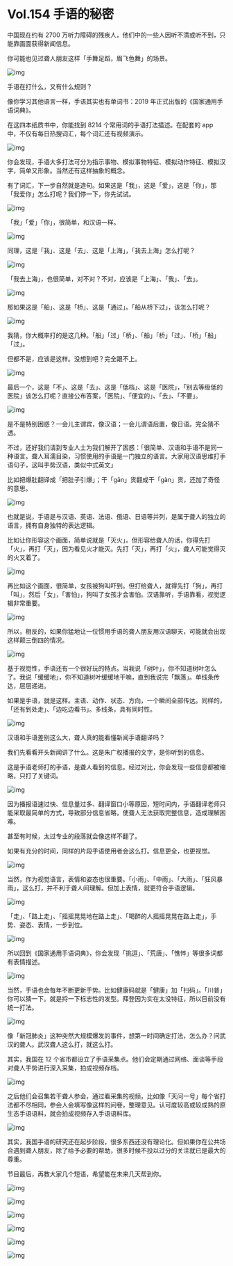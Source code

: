 # Vol.154 手语的秘密

中国现在约有 2700 万听力障碍的残疾人，他们中的一些人因听不清或听不到，只能靠画面获得新闻信息。

你可能也见过聋人朋友这样「手舞足蹈，眉飞色舞」的场景。

![img](https://cdn.jsdelivr.net/gh/just-prog/static/img/202108221407891.gif)

手语在打什么，又有什么规则？

像你学习其他语言一样，手语其实也有单词书：2019 年正式出版的《国家通用手语词典》。

在这四本纸质书中，你能找到 8214 个常用词的手语打法描述。在配套的 app 中，不仅有每日热搜词汇，每个词汇还有视频演示。

![img](https://cdn.jsdelivr.net/gh/just-prog/static/img/202108221408908.gif)

你会发现，手语大多打法可分为指示事物、模拟事物特征、模拟动作特征、模拟汉字，简单又形象。当然还有这样抽象的概念。

有了词汇，下一步自然就是造句。如果这是「我」，这是「爱」，这是「你」，那「我爱你」怎么打呢？我们停一下，你先试试。

![img](https://cdn.jsdelivr.net/gh/just-prog/static/img/202108221407583.gif)

「我」「爱」「你」，很简单，和汉语一样。

![img](https://cdn.jsdelivr.net/gh/just-prog/static/img/202108221407065.gif)

同理，这是「我」、这是「去」、这是「上海」，「我去上海」怎么打呢？

![img](https://cdn.jsdelivr.net/gh/just-prog/static/img/202108221407543.gif)

「我去上海」，也很简单，对不对？不对，应该是「上海」、「我」、「去」。

![img](https://cdn.jsdelivr.net/gh/just-prog/static/img/202108221407486.gif)

那如果这是「船」、这是「桥」、这是「通过」。「船从桥下过」，该怎么打呢？

![img](https://cdn.jsdelivr.net/gh/just-prog/static/img/202108221408768.gif)

我猜，你大概率打的是这几种。「船」「过」「桥」、「船」「桥」「过」、「桥」「船」「过」。

但都不是，应该是这样。没想到吧？完全跟不上。

![img](https://cdn.jsdelivr.net/gh/just-prog/static/img/202108221408757.gif)

最后一个，这是「不」、这是「去」、这是「低档」、这是「医院」，「别去等级低的医院」该怎么打呢？直接公布答案，「医院」、「便宜的」、「去」、「不要」。


![img](https://cdn.jsdelivr.net/gh/just-prog/static/img/202108221408756.gif)

是不是特别困惑？一会儿主谓宾，像汉语；一会儿谓语后置，像日语。完全猜不透。

不过，还好我们请到专业人士为我们解开了困惑：「很简单、汉语和手语不是同一种语言。聋人耳濡目染，习惯使用的手语是一门独立的语言。大家用汉语思维打手语句子，这叫手势汉语，类似中式英文」

比如把爆肚翻译成「把肚子引爆」；干「gān」货翻成干「gàn」货，还加了奇怪的意思。

![img](https://cdn.jsdelivr.net/gh/just-prog/static/img/202108221409029.gif)

也就是说，手语是与汉语、英语、法语、俄语、日语等并列，是属于聋人的独立的语言，拥有自身独特的表达逻辑。

比如让你形容这个画面，简单说就是「灭火」。但形容给聋人的话，你得先打「火」，再打「灭」，因为看见火才能灭。先打「灭」，再打「火」，聋人可能觉得灭的火又着了。

![img](https://cdn.jsdelivr.net/gh/just-prog/static/img/202108221408541.gif)

再比如这个画面，很简单，女孩被狗叫吓到。但打给聋人，就得先打「狗」，再打「叫」，然后「女」，「害怕」，狗叫了女孩才会害怕。汉语靠听，手语靠看，视觉逻辑非常重要。

![img](https://cdn.jsdelivr.net/gh/just-prog/static/img/202108221408363.gif)

所以，相反的，如果你猛地让一位惯用手语的聋人朋友用汉语聊天，可能就会出现这样颠三倒四的情况。

![img](https://cdn.jsdelivr.net/gh/just-prog/static/img/202108221408539.jpeg)

基于视觉性，手语还有一个很好玩的特点。当我说「树叶」，你不知道树叶怎么了。我说「缓缓地」，你不知道树叶缓缓地干嘛，直到我说完「飘落」。单线条传达，层层递进。

如果是手语，就是这样。主语、动作、状态、方向，一个瞬间全部传达。同样的，「还有到处走」、「边吃边看书」。多线条，具有同时性。

![img](https://cdn.jsdelivr.net/gh/just-prog/static/img/202108221408246.gif)

汉语和手语差别这么大，聋人真的能看懂新闻手语翻译吗？

我们先看看开头新闻讲了什么。这是朱广权播报的文字，是你听到的信息。

这是手语老师打的手语，是聋人看到的信息。经过对比，你会发现一些信息都被缩略，只打了关键词。

![img](https://cdn.jsdelivr.net/gh/just-prog/static/img/202108221408372.gif)

因为播报语速过快、信息量过多、翻译窗口小等原因，短时间内，手语翻译老师只能采取最简单的方式，导致部分信息省略，使聋人无法获取完整信息，造成理解困难。

甚至有时候，太过专业的段落就会像这样不翻了。

如果有充分的时间，同样的片段手语使用者会这么打。信息更全，也更视觉。

![img](https://cdn.jsdelivr.net/gh/just-prog/static/img/202108221408312.gif)

当然，作为视觉语言，表情和姿态也很重要。「小雨」、「中雨」、「大雨」、「狂风暴雨」，这么打，并不利于聋人间理解。但加上表情，就更符合手语逻辑。

![img](https://cdn.jsdelivr.net/gh/just-prog/static/img/202108221408479.gif)

「走」、「路上走」、「摇摇晃晃地在路上走」、「喝醉的人摇摇晃晃在路上走」，手势、姿态、表情，一步到位。

![img](https://cdn.jsdelivr.net/gh/just-prog/static/img/202108221408267.gif)

所以回到《国家通用手语词典》，你会发现「挑逗」、「荒唐」、「憔悴」等很多词都有表情描述。

![img](https://cdn.jsdelivr.net/gh/just-prog/static/img/202108221408422.gif)

当然，手语也会每年不断更新手势。比如健康码就是「健康」加「扫码」。「川普」你可以猜一下。就是捋一下标志性的发型。拜登因为实在太没特征，所以目前没有统一打法。

![img](https://cdn.jsdelivr.net/gh/just-prog/static/img/202108221408178.gif)

像「新冠肺炎」这种突然大规模爆发的事件，想第一时间确定打法，怎么办？问武汉的聋人。武汉聋人这么打，就这么打。

其实，我国在 12 个省市都设立了手语采集点。他们会定期通过网络、面谈等手段对聋人手势进行深入采集，拍成视频存档。

![img](https://cdn.jsdelivr.net/gh/just-prog/static/img/202108221408652.gif)

之后他们会召集若干聋人参会，通过看采集的视频，比如像「天问一号」每个省打法都不尽相同，参会人会填写像这样的问卷，整理意见。认可度较高或较成熟的原生态手语语料，就会拍成视频存入手语语料库。

![img](https://cdn.jsdelivr.net/gh/just-prog/static/img/202108221408229.jpeg)

其实，我国手语的研究还在起步阶段，很多东西还没有理论化。但如果你在公共场合遇到聋人朋友，除了给予必要的帮助，很多时候不投以过分的关注就已是最大的尊重。

节目最后，再教大家几个短语，希望能在未来几天帮到你。

![img](https://cdn.jsdelivr.net/gh/just-prog/static/img/202108221408503.gif)


![img](https://cdn.jsdelivr.net/gh/just-prog/static/img/202108221409472.gif)


![img](https://cdn.jsdelivr.net/gh/just-prog/static/img/202108221408540.gif)


![img](https://cdn.jsdelivr.net/gh/just-prog/static/img/202108221408276.gif)


![img](https://cdn.jsdelivr.net/gh/just-prog/static/img/202108221408339.gif)


![img](https://cdn.jsdelivr.net/gh/just-prog/static/img/202108221408686.gif)
